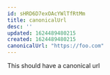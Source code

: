 ```yaml
---
id: sHRD6D7exOAcYWlTfRtMm
title: canonicalUrl
desc: ''
updated: 1624489480215
created: 1624489480215
canonicalUrl: "https://foo.com"
---
```


This should have a canonical url
